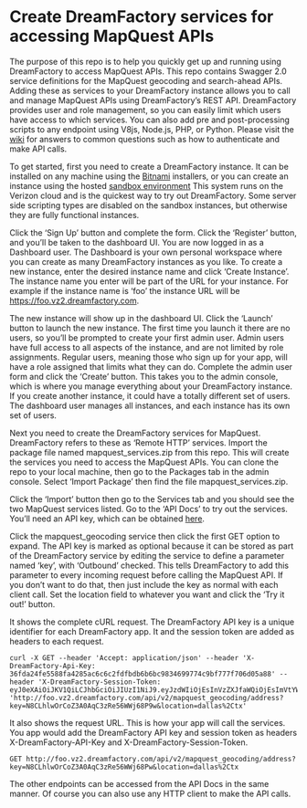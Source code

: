 # Create DreamFactory services for accessing MapQuest APIs

The purpose of this repo is to help you quickly get up and running using DreamFactory to access MapQuest APIs. This repo contains Swagger 2.0 service definitions for the MapQuest geocoding and search-ahead APIs. Adding these as services to your DreamFactory instance allows you to call and manage MapQuest APIs using DreamFactory’s REST API.  DreamFactory provides user and role management, so you can easily limit which users have access to which services. You can also add pre and post-processing scripts to any endpoint using V8js, Node.js, PHP, or Python. Please visit the [wiki](http://wiki.dreamfactory.com/Main_Page) for answers to common questions such as how to authenticate and make API calls.

To get started, first you need to create a DreamFactory instance.  It can be installed on any machine using the [Bitnami](https://bitnami.com/stack/dreamfactory/installer) installers, or you can create an instance using the hosted [sandbox environment](https://dashboard.vz2.dreamfactory.com) This system runs on the Verizon cloud and is the quickest way to try out DreamFactory. Some server side scripting types are disabled on the sandbox instances, but otherwise they are fully functional instances.

Click the ‘Sign Up’ button and complete the form. Click the ‘Register’ button, and you’ll be taken to the dashboard UI. You are now logged in as a Dashboard user. The Dashboard is your own personal workspace where you can create as many DreamFactory instances as you like.  To create a new instance, enter the desired instance name and click ‘Create Instance’. The instance name you enter will be part of the URL for your instance. For example if the instance name is ‘foo’ the instance URL will be https://foo.vz2.dreamfactory.com.

The new instance will show up in the dashboard UI. Click the ‘Launch’ button to launch the new instance. The first time you launch it there are no users, so you’ll be prompted to create your first admin user.  Admin users have full access to all aspects of the instance, and are not limited by role assignments. Regular users, meaning those who sign up for your app, will have a role assigned that limits what they can do. Complete the admin user form and click the ‘Create’ button. This takes you to the admin console, which is where you manage everything about your DreamFactory instance. If you create another instance, it could have a totally different set of users.  The dashboard user manages all instances, and each instance has its own set of users.

Next you need to create the DreamFactory services for MapQuest. DreamFactory refers to these as ‘Remote HTTP’ services.  Import the package file named mapquest_services.zip from this repo. This will create the services you need to access the MapQuest APIs. You can clone the repo to your local machine, then go to the Packages tab in the admin console. Select ‘Import Package’ then find the file mapquest_services.zip.

Click the ‘Import’ button then go to the Services tab and you should see the two MapQuest services listed.  Go to the ‘API Docs’ to try out the services. You’ll need an API key, which can be obtained [here](https://developer.mapquest.com/plan_purchase/steps/business_edition/business_edition_free/register).

Click the mapquest_geocoding service then click the first GET option to expand. The API key is marked as optional because it can be stored as part of the DreamFactory service by editing the service to define a parameter named ‘key’, with ‘Outbound’ checked.  This tells DreamFactory to add this parameter to every incoming request before calling the MapQuest API. If you don’t want to do that, then just include the key as normal with each client call. Set the location field to whatever you want and click the ‘Try it out!’ button.

It shows the complete cURL request. The DreamFactory API key is a unique identifier for each DreamFactory app. It and the session token are added as headers to each request.

```
curl -X GET --header 'Accept: application/json' --header 'X-DreamFactory-Api-Key: 36fda24fe5588fa4285ac6c6c2fdfbdb6b6bc9834699774c9bf777f706d05a88' --header 'X-DreamFactory-Session-Token: eyJ0eXAiOiJKV1QiLCJhbGciOiJIUzI1NiJ9.eyJzdWIiOjEsInVzZXJfaWQiOjEsImVtYWlsIjoidGVzdGVyQGRyZWFtZmFjdG9yeS5jb20iLCJmb3JldmVyIjpmYWxzZSwiaXNzIjoiaHR0cDpcL1wvdG9kZC52ejIuZHJlYW1mYWN0b3J5LmNvbVwvYXBpXC92Mlwvc3lzdGVtXC9hZG1pblwvc2Vzc2lvbiIsImlhdCI6MTQ3MTk1OTY3NSwiZXhwIjoxNDcxOTYzMjc1LCJuYmYiOjE0NzE5NTk2NzUsImp0aSI6Ijk2YzI4ZjFiYWUzY2M3ZmI2ZTdjMzNjZWY3MGM0ZmVlIn0.T2NJ5b5vlKRMrjaNQPjuGXM50XRqwtwQGGJfJsluEBw' 'http://foo.vz2.dreamfactory.com/api/v2/mapquest_geocoding/address?key=N8CLhlwOrCoZ3A0AqC3zRe56WWj68P9w&location=dallas%2Ctx'
```

It also shows the request URL. This is how your app will call the services. You app would add the DreamFactory API key and session token as headers X-DreamFactory-API-Key and X-DreamFactory-Session-Token.

```
GET http://foo.vz2.dreamfactory.com/api/v2/mapquest_geocoding/address?key=N8CLhlwOrCoZ3A0AqC3zRe56WWj68Pw&location=dallas%2Ctx
```

The other endpoints can be accessed from the API Docs in the same manner. Of course you can also use any HTTP client to make the API calls.
